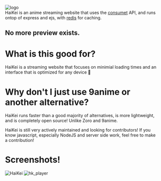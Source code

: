 ![logo](https://user-images.githubusercontent.com/99224452/210157888-0c2eded2-6e59-40a5-8f12-71c4a4dfd837.png)<br>
HaiKei is an anime streaming website that uses the [consumet](https://github.com/consumet/api.consumet.org) API, and runs ontop of express and ejs, with [redis](https://redis.io/) for caching.

## No more preview exists. 

# What is this good for? 
HaiKei is a streaming website that focuses on minimial loading times and an interface that is optimized for any device 🚀

# Why don't I just use 9anime or another alternative?

HaiKei runs faster than a good majority of alternatives, is more lightweight, and is completely open source! Unlike Zoro and 9anime.

HaiKei is still very actively maintained and looking for contributors! If you know javascript, especially NodeJS and server side work, feel free to make a contribution!

# Screenshots!
![HaiKei](https://user-images.githubusercontent.com/99224452/217099723-6d985dfc-aa0a-430f-aa44-6744e95f6fd8.png)
![hk_player](https://user-images.githubusercontent.com/99224452/210157881-c297bcd0-2806-43b2-b55b-e31da4187d77.png)
